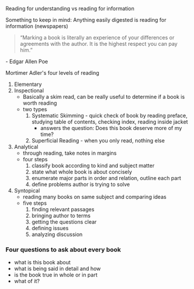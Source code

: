 Reading for understanding vs reading for information

Something to keep in mind: Anything easily digested is reading for information (newspapers)

> “Marking a book is literally an experience of your differences or agreements with the author. It is the highest respect you can pay him.”

\-   Edgar Allen Poe

Mortimer Adler's four levels of reading
1. Elementary 
2. Inspectional 
	- Basically a skim read, can be really useful to determine if a book is worth reading
	- two types
		1.  Systematic Skimming - quick check of book by reading preface, studying table of contents, checking index, reading inside jacket
			- answers the question: Does this book deserve more of my time?
		2.  Superficial Reading - when you only read, nothing else 
3. Analytical 
	- through reading, take notes in margins
	- four steps
		1. classify book according to kind and subject matter
		2. state what whole book is about concisely 
		3. enumerate major parts in order and relation, outline each part
		4. define problems author is trying to solve
4. Syntopical
	- reading many books on same subject and comparing ideas 
	- five steps
		1. finding relevant passages
		2. bringing author to terms
		3. getting the questions clear
		4. defining issues
		5. analyzing discussion 

### Four questions to ask about every book
- what is this book about 
- what is being said in detail and how 
- is the book true in whole or in part
- what of it?
